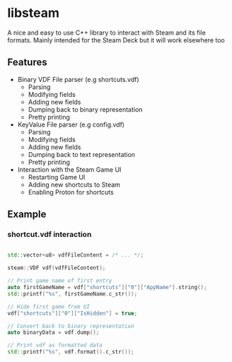 # libsteam

A nice and easy to use C++ library to interact with Steam and its file formats. Mainly intended for the Steam Deck but it will work elsewhere too

## Features
- Binary VDF File parser (e.g shortcuts.vdf)
  - Parsing
  - Modifying fields
  - Adding new fields
  - Dumping back to binary representation
  - Pretty printing
- KeyValue File parser (e.g config.vdf) 
  - Parsing
  - Modifying fields
  - Adding new fields
  - Dumping back to text representation
  - Pretty printing
- Interaction with the Steam Game UI
  - Restarting Game UI
  - Adding new shortcuts to Steam
  - Enabling Proton for shortcuts 


## Example

### shortcut.vdf interaction
```cpp

std::vector<u8> vdfFileContent = /* ... */;

steam::VDF vdf(vdfFileContent);

// Print game name of first entry
auto firstGameName = vdf["shortcuts"]["0"]["AppName"].string();
std::printf("%s", firstGameName.c_str());

// Hide first game from UI
vdf["shortcuts"]["0"]["IsHidden"] = true;

// Convert back to binary representation
auto binaryData = vdf.dump();

// Print vdf as formatted data
std::printf("%s", vdf.format().c_str());
```
